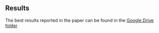 ## Results
The best results reported in the paper can be found in the [Google Drive folder](https://drive.google.com/drive/folders/1FFXgzd2JnmSOvM7C4wISybxTvkxViw64)